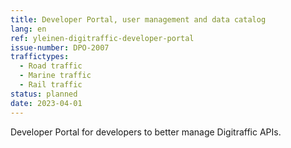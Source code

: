 ```yaml
---
title: Developer Portal, user management and data catalog
lang: en
ref: yleinen-digitraffic-developer-portal
issue-number: DPO-2007
traffictypes:
  - Road traffic
  - Marine traffic
  - Rail traffic
status: planned
date: 2023-04-01
---
```


Developer Portal for developers to better manage Digitraffic APIs.
